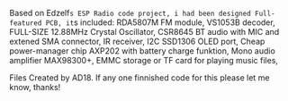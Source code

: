 Based on Edzelf`s ESP Radio code project, i had been designed Full-featured PCB, it`s included:
RDA5807M FM module, 
VS1053B decoder, 
FULL-SIZE 12.88MHz Crystal Oscillator,
CSR8645 BT audio with MIC and extened SMA connector,
IR receiver, 
I2C SSD1306 OLED port, 
Cheap power-manager chip AXP202 with battery charge funktion, 
Mono audio amplifier MAX98300+,
EMMC storage or TF card for playing music files,

Files Created by AD18.
If any one finnished code for this please let me know, thanks!
